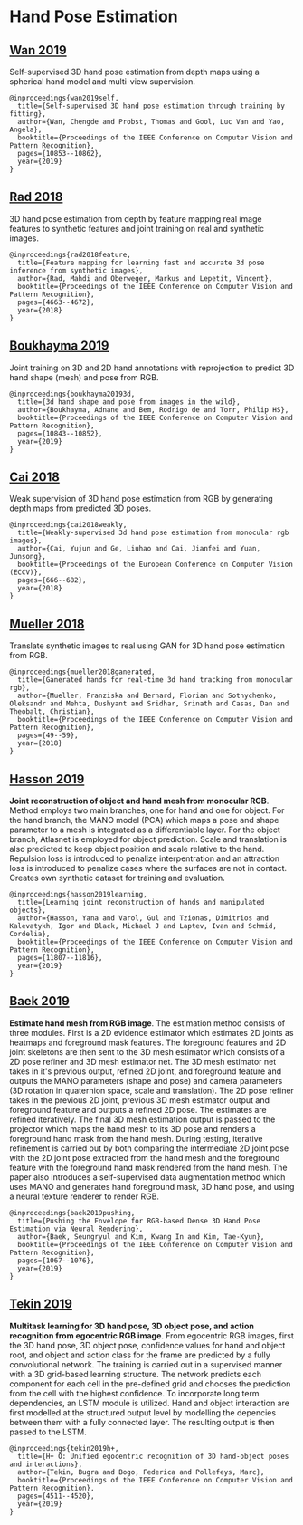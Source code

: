 # Hand Pose Estimation

## [Wan 2019](http://www.vision.ee.ethz.ch/~wanc/papers/cvpr2019.pdf)

Self-supervised 3D hand pose estimation from depth maps using a spherical hand model and multi-view supervision.
```
@inproceedings{wan2019self,
  title={Self-supervised 3D hand pose estimation through training by fitting},
  author={Wan, Chengde and Probst, Thomas and Gool, Luc Van and Yao, Angela},
  booktitle={Proceedings of the IEEE Conference on Computer Vision and Pattern Recognition},
  pages={10853--10862},
  year={2019}
}
```

## [Rad 2018](https://arxiv.org/pdf/1712.03904.pdf)

3D hand pose estimation from depth by feature mapping real image features to synthetic features and joint training on real and synthetic images.
```
@inproceedings{rad2018feature,
  title={Feature mapping for learning fast and accurate 3d pose inference from synthetic images},
  author={Rad, Mahdi and Oberweger, Markus and Lepetit, Vincent},
  booktitle={Proceedings of the IEEE Conference on Computer Vision and Pattern Recognition},
  pages={4663--4672},
  year={2018}
}
```

## [Boukhayma 2019](https://arxiv.org/pdf/1902.03451.pdf)

Joint training on 3D and 2D hand annotations with reprojection to predict 3D hand shape (mesh) and pose from RGB.
```
@inproceedings{boukhayma20193d,
  title={3d hand shape and pose from images in the wild},
  author={Boukhayma, Adnane and Bem, Rodrigo de and Torr, Philip HS},
  booktitle={Proceedings of the IEEE Conference on Computer Vision and Pattern Recognition},
  pages={10843--10852},
  year={2019}
}
```

## [Cai 2018](http://openaccess.thecvf.com/content_ECCV_2018/papers/Yujun_Cai_Weakly-supervised_3D_Hand_ECCV_2018_paper.pdf)

Weak supervision of 3D hand pose estimation from RGB by generating depth maps from predicted 3D poses.
```
@inproceedings{cai2018weakly,
  title={Weakly-supervised 3d hand pose estimation from monocular rgb images},
  author={Cai, Yujun and Ge, Liuhao and Cai, Jianfei and Yuan, Junsong},
  booktitle={Proceedings of the European Conference on Computer Vision (ECCV)},
  pages={666--682},
  year={2018}
}
```

## [Mueller 2018](https://arxiv.org/pdf/1712.01057.pdf)

Translate synthetic images to real using GAN for 3D hand pose estimation from RGB.

```
@inproceedings{mueller2018ganerated,
  title={Ganerated hands for real-time 3d hand tracking from monocular rgb},
  author={Mueller, Franziska and Bernard, Florian and Sotnychenko, Oleksandr and Mehta, Dushyant and Sridhar, Srinath and Casas, Dan and Theobalt, Christian},
  booktitle={Proceedings of the IEEE Conference on Computer Vision and Pattern Recognition},
  pages={49--59},
  year={2018}
}
```

## [Hasson 2019](https://arxiv.org/pdf/1904.05767.pdf)

**Joint reconstruction of object and hand mesh from monocular RGB**. Method employs two main branches, one for hand and one for object. For the hand branch, the MANO model (PCA) which maps a pose and shape parameter to a mesh is integrated as a differentiable layer. For the object branch, Atlasnet is employed for object prediction. Scale and translation is also predicted to keep object position and scale relative to the hand. Repulsion loss is introduced  to penalize interpentration and an attraction loss is introduced to penalize cases where the surfaces are not in contact. Creates own synthetic dataset for training and evaluation.

```
@inproceedings{hasson2019learning,
  title={Learning joint reconstruction of hands and manipulated objects},
  author={Hasson, Yana and Varol, Gul and Tzionas, Dimitrios and Kalevatykh, Igor and Black, Michael J and Laptev, Ivan and Schmid, Cordelia},
  booktitle={Proceedings of the IEEE Conference on Computer Vision and Pattern Recognition},
  pages={11807--11816},
  year={2019}
}
```

## [Baek 2019](http://openaccess.thecvf.com/content_CVPR_2019/papers/Baek_Pushing_the_Envelope_for_RGB-Based_Dense_3D_Hand_Pose_Estimation_CVPR_2019_paper.pdf)

**Estimate hand mesh from RGB image**. The estimation method consists of three modules. First is a 2D evidence estimator which estimates 2D joints as heatmaps and foreground mask features. The foreground features and 2D joint skeletons are then sent to the 3D mesh estimator which consists of a 2D pose refiner and 3D mesh estimator net. The 3D mesh estimator net takes in it's previous output, refined 2D joint, and foreground feature and outputs the MANO parameters (shape and pose) and camera parameters (3D rotation in quaternion space, scale and translation). The 2D pose refiner takes in the previous 2D joint, previous 3D mesh estimator output and foreground feature and outputs a refined 2D pose. The estimates are refined iteratively. The final 3D mesh estimation output is passed to the projector which maps the hand mesh to its 3D pose and renders a foreground hand mask from the hand mesh. During testing, iterative refinement is carried out by both comparing the intermediate 2D joint pose with the 2D joint pose extracted from the hand mesh and the foreground feature  with the foreground hand mask rendered from the hand mesh. The paper also introduces a self-supervised data augmentation method which uses MANO and generates hand foreground mask, 3D hand pose, and using a neural texture renderer to render RGB.

```
@inproceedings{baek2019pushing,
  title={Pushing the Envelope for RGB-based Dense 3D Hand Pose Estimation via Neural Rendering},
  author={Baek, Seungryul and Kim, Kwang In and Kim, Tae-Kyun},
  booktitle={Proceedings of the IEEE Conference on Computer Vision and Pattern Recognition},
  pages={1067--1076},
  year={2019}
}
```

## [Tekin 2019](https://arxiv.org/pdf/1904.05349)

**Multitask learning for 3D hand pose, 3D object pose, and action recognition from egocentric RGB image**. From egocentric RGB images, first the 3D hand pose, 3D object pose, confidence values for hand and object root, and object and action class for the frame are predicted by a fully convolutional network. The training is carried out in a supervised manner with a 3D grid-based learning structure. The network predicts each component for each cell in the pre-defined grid and chooses the prediction from the cell with the highest confidence. To incorporate long term dependencies, an LSTM module is utilized. Hand and object interaction are first modelled at the structured output level by modelling the depencies between them with a fully connected layer. The resulting output is then passed to the LSTM.

```
@inproceedings{tekin2019h+,
  title={H+ O: Unified egocentric recognition of 3D hand-object poses and interactions},
  author={Tekin, Bugra and Bogo, Federica and Pollefeys, Marc},
  booktitle={Proceedings of the IEEE Conference on Computer Vision and Pattern Recognition},
  pages={4511--4520},
  year={2019}
}
```